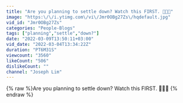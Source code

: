 ```yaml
---
title: "Are you planning to settle down? Watch this FIRST. 💍👶🏻"
image: "https:\/\/i.ytimg.com\/vi\/Jmr0OBg27Zs\/hqdefault.jpg"
vid_id: "Jmr0OBg27Zs"
categories: "People-Blogs"
tags: ["planning","settle","down?"]
date: "2022-03-09T13:50:11+03:00"
vid_date: "2022-03-04T13:34:22Z"
duration: "PT6M31S"
viewcount: "3560"
likeCount: "506"
dislikeCount: ""
channel: "Joseph Lim"
---
```

{% raw %}Are you planning to settle down? Watch this FIRST. 💍👶🏻 {% endraw %}
